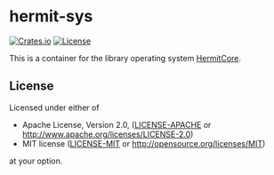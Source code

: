 # hermit-sys

[![Crates.io](https://img.shields.io/crates/v/hermit-sys.svg)](https://crates.io/crates/hermit-sys)
[![License](https://img.shields.io/crates/l/hermit-sys.svg)](https://img.shields.io/crates/l/hermit-sys.svg)

This is a container for the library operating system [HermitCore](https://github.com/hermitcore/libhermit-rs).

## License

Licensed under either of

* Apache License, Version 2.0, ([LICENSE-APACHE](LICENSE-APACHE) or http://www.apache.org/licenses/LICENSE-2.0)
* MIT license ([LICENSE-MIT](LICENSE-MIT) or http://opensource.org/licenses/MIT)

at your option.
